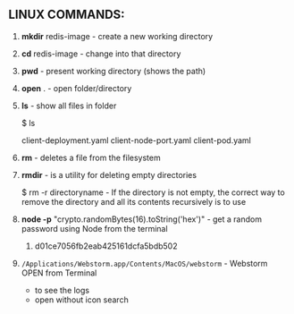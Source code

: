 ## LINUX COMMANDS:

1. **mkdir** redis-image - create a new working directory

2. **cd** redis-image - change into that directory

3. **pwd** - present working directory (shows the path)

4. **open** . - open folder/directory 

5. **ls** - show all files in folder

   $ ls

   client-deployment.yaml	client-node-port.yaml	client-pod.yaml

6. **rm** - deletes a file from the filesystem

7. **rmdir** - is a utility for deleting empty directories

   $ rm -r directoryname - If the directory is not empty, the correct way to remove the directory and all its contents recursively is to use

8. **node -p** "crypto.randomBytes(16).toString('hex')" - get a random password using Node from the terminal
   1. d01ce7056fb2eab425161dcfa5bdb502

9. `/Applications/Webstorm.app/Contents/MacOS/webstorm` - Webstorm OPEN from Terminal
   * to see the logs
   * open without icon search